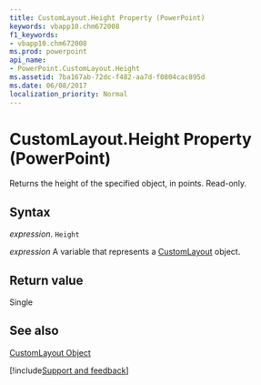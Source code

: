 ```yaml
---
title: CustomLayout.Height Property (PowerPoint)
keywords: vbapp10.chm672008
f1_keywords:
- vbapp10.chm672008
ms.prod: powerpoint
api_name:
- PowerPoint.CustomLayout.Height
ms.assetid: 7ba167ab-72dc-f482-aa7d-f0804cac895d
ms.date: 06/08/2017
localization_priority: Normal
---
```



# CustomLayout.Height Property (PowerPoint)

Returns the height of the specified object, in points. Read-only.


## Syntax

 _expression_. `Height`

_expression_ A variable that represents a [CustomLayout](./PowerPoint.CustomLayout.md) object.


## Return value

Single


## See also


[CustomLayout Object](PowerPoint.CustomLayout.md)

[!include[Support and feedback](~/includes/feedback-boilerplate.md)]